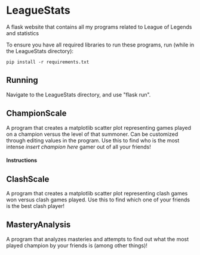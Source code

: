 # LeagueStats
 A flask website that contains all my programs related to League of Legends and statistics
 
 To ensure you have all required libraries to run these programs, run (while in the LeagueStats directory):
 ```
 pip install -r requirements.txt
 ```

## Running
 Navigate to the LeagueStats directory, and use "flask run".
## ChampionScale
 A program that creates a matplotlib scatter plot representing games played on a champion
 versus the level of that summoner. Can be customized through editing values in the program.
 Use this to find who is the most intense *insert champion here* gamer out of all your friends!
 #### Instructions
 
## ClashScale
 A program that creates a matplotlib scatter plot representing clash games won
 versus clash games played. Use this to find which one of your friends is the best clash player!
 
## MasteryAnalysis
 A program that analyzes masteries and attempts to find out what the most played champion by your friends is (among other things)!


 
